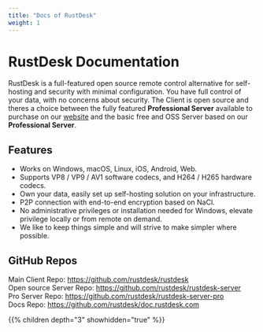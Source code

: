 ```yaml
---
title: "Docs of RustDesk"
weight: 1
---
```


# RustDesk Documentation

RustDesk is a full-featured open source remote control alternative for self-hosting and security with minimal configuration. You have full control of your data, with no concerns about security. The Client is open source and theres a choice between the fully featured <b>Professional Server</b> available to purchase on our [website](https://rustdesk.com) and the basic free and OSS Server based on our <b>Professional Server</b>.

## Features
- Works on Windows, macOS, Linux, iOS, Android, Web.
- Supports VP8 / VP9 / AV1 software codecs, and H264 / H265 hardware codecs.
- Own your data, easily set up self-hosting solution on your infrastructure.
- P2P connection with end-to-end encryption based on NaCl.
- No administrative privileges or installation needed for Windows, elevate privilege locally or from remote on demand.
- We like to keep things simple and will strive to make simpler where possible.

## GitHub Repos
Main Client Repo: https://github.com/rustdesk/rustdesk</br>
Open source Server Repo: https://github.com/rustdesk/rustdesk-server</br>
Pro Server Repo: https://github.com/rustdesk/rustdesk-server-pro</br>
Docs Repo: https://github.com/rustdesk/doc.rustdesk.com</br>

{{% children depth="3" showhidden="true" %}}
